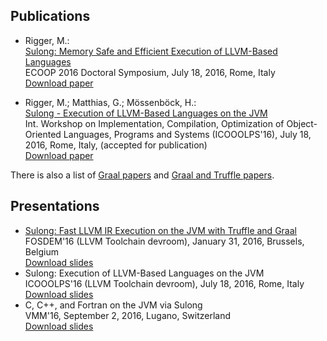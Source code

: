 ## Publications

* Rigger, M.:<br>
[Sulong: Memory Safe and Efficient Execution of LLVM-Based Languages](http://2016.ecoop.org/track/ecoop-2016-doctoral-symposium)<br>
ECOOP 2016 Doctoral Symposium, July 18, 2016, Rome, Italy<br>
[Download paper](http://ssw.jku.at/General/Staff/ManuelRigger/ECOOP16-DS.pdf)

* Rigger, M.; Matthias, G.; Mössenböck, H.:<br>
[Sulong - Execution of LLVM-Based Languages on the JVM](http://2016.ecoop.org/event/icooolps-2016-sulong-execution-of-llvm-based-languages-on-the-jvm)<br>
Int. Workshop on Implementation, Compilation, Optimization of
Object-Oriented Languages, Programs and Systems (ICOOOLPS'16),
July 18, 2016, Rome, Italy, (accepted for publication)<br>
[Download paper](http://2016.ecoop.org/event?action-call-with-get-request-type=1&action2130960991518b7028a4055ff711ea5fc5c3395d1b0-b717-403e-aa7f-b592d9e4a8e8=1&__ajax_runtime_request__=1&context=ecoop-2016&event=icooolps-2016-sulong-execution-of-llvm-based-languages-on-the-jvm)

There is also a list of [Graal papers](https://github.com/graalvm/graal-core/blob/master/docs/Publications.md)
and [Graal and Truffle papers](https://wiki.openjdk.java.net/display/Graal/Publications+and+Presentations).

## Presentations

* [Sulong: Fast LLVM IR Execution on the JVM with Truffle and Graal](https://fosdem.org/2016/schedule/event/llvm_sulong/)<br>
FOSDEM'16 (LLVM Toolchain devroom), January 31, 2016, Brussels, Belgium<br>
[Download slides](https://fosdem.org/2016/schedule/event/llvm_sulong/attachments/slides/1205/export/events/attachments/llvm_sulong/slides/1205/Sulong.pdf)
* Sulong: Execution of LLVM-Based Languages on the JVM<br>
ICOOOLPS'16 (LLVM Toolchain devroom), July 18, 2016, Rome, Italy<br>
[Download slides](https://speakerdeck.com/mrigger/sulong-execution-of-llvm-based-languages-on-the-jvm)
* C, C++, and Fortran on the JVM via Sulong<br>
VMM'16, September 2, 2016, Lugano, Switzerland<br>
[Download slides](https://speakerdeck.com/mrigger/c-c-plus-plus-and-fortran-on-the-jvm-via-sulong)

